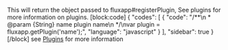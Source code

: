 This will return the object passed to fluxapp#registerPlugin, See plugins for more information on plugins.
[block:code]
{
  "codes": [
    {
      "code": "/**\n * @param {String} name plugin name\n */\nvar plugin = fluxapp.getPlugin('name');",
      "language": "javascript"
    }
  ],
  "sidebar": true
}
[/block]
see [Plugins](/v0.1.0/docs/overview-4) for more information